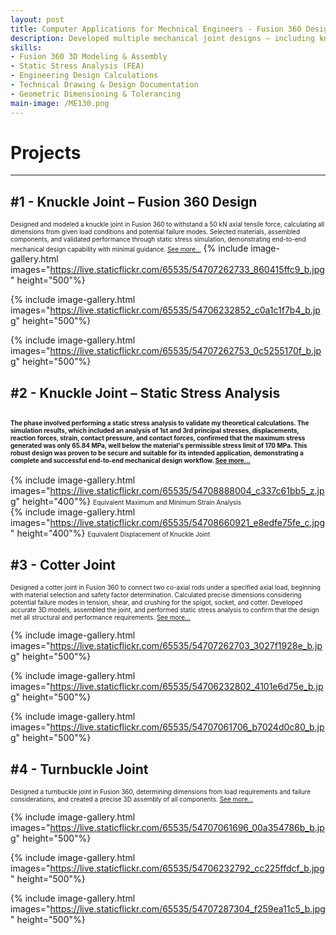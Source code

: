 ```yaml
---
layout: post
title: Computer Applications for Mechnical Engineers - Fusion 360 Design & Simulation Projects
description: Developed multiple mechanical joint designs — including knuckle, cotter, and turnbuckle joints — using Fusion 360 for 3D modeling, assembly, and static stress analysis. Projects required independent engineering calculations, material selection, and performance validation, strengthening my skills in turning design requirements into manufacturable CAD models and professional technical documentation.
skills: 
- Fusion 360 3D Modeling & Assembly
- Static Stress Analysis (FEA)
- Engineering Design Calculations
- Technical Drawing & Design Documentation
- Geometric Dimensioning & Tolerancing
main-image: /ME130.png
---
```

# Projects
---
## #1 - Knuckle Joint – Fusion 360 Design
<span style="font-size: 10px">Designed and modeled a knuckle joint in Fusion 360 to withstand a 50 kN axial tensile force, calculating all dimensions from given load conditions and potential failure modes. Selected materials, assembled components, and validated performance through static stress simulation, demonstrating end-to-end mechanical design capability with minimal guidance. [See more...](https://drive.google.com/file/d/1vu8ckg3GdZofH_R-nQB4spf6LS_5lrgl/view?usp=drive_link)</span>
{% include image-gallery.html 
images="https://live.staticflickr.com/65535/54707262733_860415ffc9_b.jpg" height="500"%}
 
{% include image-gallery.html 
images="https://live.staticflickr.com/65535/54706232852_c0a1c1f7b4_b.jpg" height="500"%}
 
{% include image-gallery.html 
images="https://live.staticflickr.com/65535/54707262753_0c5255170f_b.jpg" height="500"%} 

## #2 - Knuckle Joint – Static Stress Analysis
<span style="font-size: 10px">The phase involved performing a static stress analysis to validate my theoretical calculations. The simulation results, which included an analysis of 1st and 3rd principal stresses, displacements, reaction forces, strain, contact pressure, and contact forces, confirmed that the maximum stress generated was only 65.84 MPa, well below the material's permissible stress limit of 170 MPa. This robust design was proven to be secure and suitable for its intended application, demonstrating a complete and successful end-to-end mechanical design workflow. [See more...](https://drive.google.com/file/d/1mkbLmihwcIqNAtFICupIGswilzbRc74K/view?usp=drive_link)</span>  
---
{% include image-gallery.html 
images="https://live.staticflickr.com/65535/54708888004_c337c61bb5_z.jpg" height="400"%}
<span style="font-size: 10px">Equivalent Maximum and Minimum Strain Analysis</span>  
{% include image-gallery.html 
images="https://live.staticflickr.com/65535/54708660921_e8edfe75fe_c.jpg" height="400"%}
<span style="font-size: 10px">Equivalent Displacement of Knuckle Joint</span>  
 
## #3 - Cotter Joint
<span style="font-size: 10px">Designed a cotter joint in Fusion 360 to connect two co-axial rods under a specified axial load, beginning with material selection and safety factor determination. Calculated precise dimensions considering potential failure modes in tension, shear, and crushing for the spigot, socket, and cotter. Developed accurate 3D models, assembled the joint, and performed static stress analysis to confirm that the design met all structural and performance requirements. [See more...](https://drive.google.com/file/d/18SwnWHMv8mUiOJn_5vl2xSnoHUMH_nj_/view?usp=drive_link)</span>

{% include image-gallery.html 
images="https://live.staticflickr.com/65535/54707262703_3027f1928e_b.jpg" height="500"%}
  
{% include image-gallery.html 
images="https://live.staticflickr.com/65535/54706232802_4101e6d75e_b.jpg" height="500"%}
  
{% include image-gallery.html 
images="https://live.staticflickr.com/65535/54707061706_b7024d0c80_b.jpg" height="500"%}


## #4 - Turnbuckle Joint
<span style="font-size: 10px">Designed a turnbuckle joint in Fusion 360, determining dimensions from load requirements and failure considerations, and created a precise 3D assembly of all components. [See more...](https://drive.google.com/file/d/1FzSQAzPtcVOvXRUYpW4FB_oOYwm7yII5/view?usp=drive_link)</span> 

{% include image-gallery.html 
images="https://live.staticflickr.com/65535/54707061696_00a354786b_b.jpg" height="500"%}
 
{% include image-gallery.html 
images="https://live.staticflickr.com/65535/54706232792_cc225ffdcf_b.jpg" height="500"%}

{% include image-gallery.html 
images="https://live.staticflickr.com/65535/54707287304_f259ea11c5_b.jpg" height="500"%}

